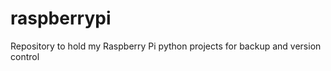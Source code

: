 raspberrypi
===========

Repository to hold my Raspberry Pi python projects for backup and version control
